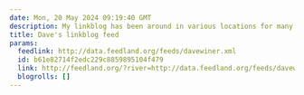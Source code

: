 ```yaml
---
date: Mon, 20 May 2024 09:19:40 GMT
description: My linkblog has been around in various locations for many years.
title: Dave's linkblog feed
params:
  feedlink: http://data.feedland.org/feeds/davewiner.xml
  id: b61e82714f2edc229c8859895104f479
  link: http://feedland.org/?river=http://data.feedland.org/feeds/davewiner.xml
  blogrolls: []
---
```

